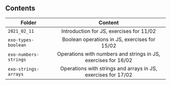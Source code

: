 ## Contents

| Folder                |                            Content                             |
| --------------------- | :------------------------------------------------------------: |
| `2021_02_11`          |            Introduction for JS, exercises for 11/02            |
| `exo-types-boolean`   |         Boolean operations in JS, exercises for 15/02          |
| `exo-numbers-strings` | Operations with numbers and strings in JS, exercises for 16/02 |
| `exo-strings-arrays`  | Operations with strings and arrays in JS, exercises for 17/02  |
